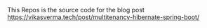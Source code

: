 This Repos is the source code for the blog post https://vikasverma.tech/post/multitenancy-hibernate-spring-boot/

